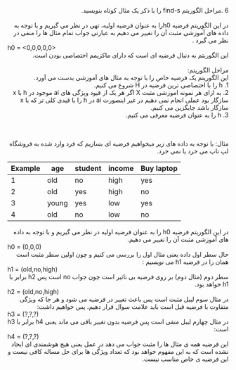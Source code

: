<div dir="rtl">
6 .مراحل الگوریتم find-s را با ذکر یک مثال کوتاه بنویسید.
<br/>
  <br/>
در این الگوریتم فرضیه h0را به عنوان فرضیه اولیه، تهی در نظر می گیریم و با توجه به داده های آموزشی مثبت آن را تغییر می دهیم به عبارتی جواب تمام مثال ها را منفی در نظر می گیرد .
</div>
h0 = <0,0,0,0,0>
<br/>
<div dir="rtl">
این الگوریتم به دنبال فرضیه ای است که  دارای ماکزیمم اختصاصی بودن است.  
<br/>
<br/>
مراحل الگوریتم:
<br/>
این الگوریتم یک فرضیه خاص را با توجه به مثال های آموزشی بدست می آورد.
<br/>
1. h را با اختصاصی ترین فرضیه در H شروع می کنیم.
<br/>
2. به ازای هر نمونه اموزشی مثبت X  اگر هر یک از قیود ویژگی های ai موجود در h  با x  سازگار بود عملی انجام نمی دهیم در غیر اینصورت ai در h را با قیدی کلی تر که با x  سازگار باشد جایگزین می کنیم.
<br/>
3. h را به عنوان فرضیه معرفی می کنیم.
<br/>
<br/>
<br/>
  
 مثال: با توجه به  داده های زیر  میخواهیم فرضیه ای بسازیم که فرد وارد شده به فروشگاه لپ تاپ می خرد یا نمی خرد.
  </div>
 
| Example | age    | student   | income  |Buy laptop |
|---------|--------|-----------|-------- |---------- |
| 1       | old    | no        | high    | yes       |
| 2       | old    | yes       | high    | no        |
| 3       | young  | yes       | low     | yes       |
| 4       | old    | no        | low     | no        |

<div dir="rtl">
در این الگوریتم فرضیه h0 را به عنوان فرضیه اولیه در نظر می گیریم و با توجه به داده های آموزشی مثبت آن را تغییر می دهیم.
<br/>
</div>
h0 = (0,0,0)
<br/>
<div dir="rtl">
حال سطر اول داده یعنی مثال اول را بررسی می کنیم و چون اولین سطر مثبت است  همان را در فرضیه h1 می نویسیم :   
<br/>
</div>
h1 = (old,no,high)
<br/>
<div dir="rtl">
 سطر دوم (مثال دوم) بر روی فرضیه بی تاثیر است چون جواب no است پس h2 برابر با h1 خواهد بود.
<br/> 
</div>
h2 = (old,no,high)
<br/> 
<div dir="rtl">
در مثال سوم  لیبل مثبت است پس باعث تغییر در فرضیه می شود و هر جا که ویژگی متفاوت با فرضیه قبل است باید علامت سوال قرار دهیم، پس خواهیم داشت:
<br/>
</div>
h3 = (?,?,?)
<br/>
<div dir="rtl">
در مثال چهارم لیبل منفی است پس فرضیه بدون تغییر  باقی می ماند یعنی h4 برابر با h3 است: 
<br/>
</div>
h4 = (?,?,?)
<div dir="rtl">
این فرضیه همه ی مثال ها را مثبت جواب می دهد در عمل یعنی هیچ هوشمندی ای ایجاد نشده است که به این مفهوم خواهد بود که تعداد ویژگی ها برای حل مساله کافی نیست
و این فرضیه ی خاص مناسب نیست.
  
  
 
